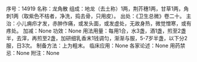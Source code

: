 序号：14919
名称：龙角散
组成：地龙（去土称）1两，荆芥穗1两，甘草1两，角刺1两（取紫色不桔者，净洗，捣去骨，只用皮）。
出处：《卫生总微》卷二十。
主治：小儿痈疖才发，赤肿作痛，或发头面，或发虚处，无故身热，微觉憎寒，或有疼处。
加减：None
功效：None
用法用量：每用1合，水3盏，酒1盏，煎至2盏半，去滓，再煎至2盏，加研细乳香末1钱调匀，渐渐与服，5-7岁半盏，以下分2服，日3次。
制备方法：上为粗末。
临床应用：None
各家论述：None
用药禁忌：None
附注：None
